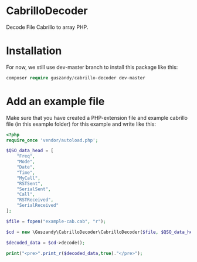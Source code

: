 # CabrilloDecoder
Decode File Cabrillo to array PHP.

# Installation
For now, we still use dev-master branch to install this package like this:
```php
composer require guszandy/cabrillo-decoder dev-master
```
# Add an example file
Make sure that you have created a PHP-extension file and example cabrillo file (in this example folder) for this example and write like this:
```php
<?php
require_once 'vendor/autoload.php';

$QSO_data_head = [
    "Freq",
    "Mode",
    "Date",
    "Time",
    "MyCall",
    "RSTSent",
    "SerialSent",
    "Call",
    "RSTReceived",
    "SerialReceived"
];

$file = fopen("example-cab.cab", "r");

$cd = new \Guszandy\CabrilloDecoder\CabrilloDecoder($file, $QSO_data_head);

$decoded_data = $cd->decode();

print("<pre>".print_r($decoded_data,true)."</pre>");

```
